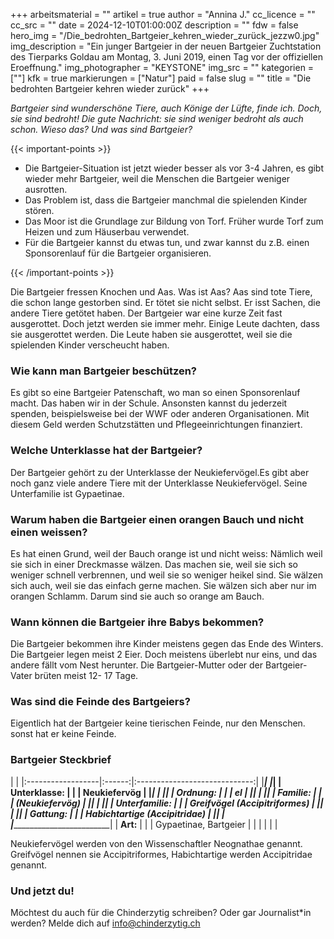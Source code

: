 +++
arbeitsmaterial = ""
artikel = true
author = "Annina J."
cc_licence = ""
cc_src = ""
date = 2024-12-10T01:00:00Z
description = ""
fdw = false
hero_img = "/Die_bedrohten_Bartgeier_kehren_wieder_zurück_jezzw0.jpg"
img_description = "Ein junger Bartgeier in der neuen Bartgeier Zuchtstation des Tierparks Goldau am Montag, 3. Juni 2019, einen Tag vor der offiziellen Eroeffnung."
img_photographer = "KEYSTONE"
img_src = ""
kategorien = [""]
kfk = true
markierungen = ["Natur"]
paid = false
slug = ""
title = "Die bedrohten Bartgeier kehren wieder zurück"
+++

_Bartgeier sind wunderschöne Tiere, auch Könige der Lüfte, finde ich. Doch, sie sind bedroht!
Die gute Nachricht: sie sind weniger bedroht als auch schon. Wieso das? Und was sind
Bartgeier?_

{{< important-points >}}

<ul>

<li>Die Bartgeier-Situation ist jetzt wieder besser als vor 3-4 Jahren, es gibt wieder
mehr Bartgeier, weil die Menschen die Bartgeier weniger ausrotten.</li>

<li>Das Problem ist, dass die Bartgeier manchmal die spielenden Kinder stören.</li>

<li>Das Moor ist die Grundlage zur Bildung von Torf. Früher wurde Torf zum Heizen und zum Häuserbau verwendet.</li>

<li>Für die Bartgeier kannst du etwas tun, und zwar kannst du z.B. einen Sponsorenlauf
für die Bartgeier organisieren.</li>

</ul>

{{< /important-points >}}

Die Bartgeier fressen Knochen und Aas. Was ist Aas? Aas sind tote Tiere, die schon lange
gestorben sind. Er tötet sie nicht selbst. Er isst Sachen, die andere Tiere getötet haben.
Der Bartgeier war eine kurze Zeit fast ausgerottet. Doch jetzt werden sie immer mehr. Einige
Leute dachten, dass sie ausgerottet werden. Die Leute haben sie ausgerottet, weil sie die
spielenden Kinder verscheucht haben.

### Wie kann man Bartgeier beschützen?

Es gibt so eine Bartgeier Patenschaft, wo man so einen Sponsorenlauf macht. Das haben wir in der Schule. Ansonsten kannst du jederzeit spenden, beispielsweise bei der WWF oder anderen Organisationen. Mit diesem Geld werden Schutzstätten und Pflegeeinrichtungen finanziert.

### Welche Unterklasse hat der Bartgeier?

Der Bartgeier gehört zu der Unterklasse der Neukiefervögel.Es gibt aber noch ganz viele
andere Tiere mit der Unterklasse Neukiefervögel. Seine Unterfamilie ist Gypaetinae.

### Warum haben die Bartgeier einen orangen Bauch und nicht einen weissen?

Es hat einen Grund, weil der Bauch orange ist und nicht weiss: Nämlich weil sie sich in einer
Dreckmasse wälzen. Das machen sie, weil sie sich so weniger schnell verbrennen, und
weil sie so weniger heikel sind. Sie wälzen sich auch, weil sie das einfach gerne machen. Sie
wälzen sich aber nur im orangen Schlamm. Darum sind sie auch so orange am Bauch.

### Wann können die Bartgeier ihre Babys bekommen?

Die Bartgeier bekommen ihre Kinder meistens gegen das Ende des Winters. Die Bartgeier
legen meist 2 Eier. Doch meistens überlebt nur eins, und das andere fällt vom Nest herunter.
Die Bartgeier-Mutter oder der Bartgeier-Vater brüten meist 12- 17 Tage.

### Was sind die Feinde des Bartgeiers?

Eigentlich hat der Bartgeier keine tierischen Feinde, nur den Menschen. sonst hat er keine
Feinde.

### Bartgeier Steckbrief

|                                                            |
|:------------------|:------:|:-----------------------------:|
|___________________|        |_______________________________|
| **Unterklasse:**  | &#124; | Neukiefervög                  |
|___________________| &#124; |_______________________________|
| **Ordnung:**      | &#124; | el                            |
|___________________| &#124; |_______________________________|
| **Familie:**      | &#124; |    (Neukiefervög)             |
|___________________| &#124; |_______________________________|
| **Unterfamilie:** | &#124; | Greifvögel (Accipitriformes)  |
|___________________| &#124; |_______________________________|
| **Gattung:**      | &#124; | Habichtartige (Accipitridae)  |
|___________________| &#124; |_______________________________|
| **Art:**          | &#124; | Gypaetinae, Bartgeier         |
|                   | &#124; |                               |


Neukiefervögel werden von den Wissenschaftler Neognathae genannt. Greifvögel nennen sie
Accipitriformes, Habichtartige werden Accipitridae genannt.

### Und jetzt du!

Möchtest du auch für die Chinderzytig schreiben? Oder gar Journalist*in werden? Melde dich
auf info@chinderzytig.ch
